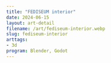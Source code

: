 ```yaml
---
title: "FEDISEUM interior"
date: 2024-06-15
layout: art-detail
filename: /art/fediseum-interior.webp
slug: fediseum-interior
arttags:
- 3d
program: Blender, Godot
---
```

